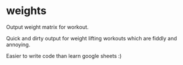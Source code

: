 # weights
Output weight matrix for workout.

Quick and dirty output for weight lifting workouts which are fiddly and annoying.

Easier to write code than learn google sheets :)
